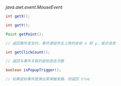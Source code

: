 *java.awt.event.MouseEvent*
```java
int getX();

int getY();

Point getPoint();

// 返回事件发生时，事件源组件左上角的坐标 x 和 y，或点信息

int getClickCount();

// 返回与事件关联的鼠标连击次数

boolean isPopupTrigger();

// 如果鼠标事件是弹出菜单触发器，则返回 true

```